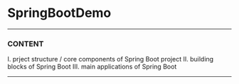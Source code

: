 # SpringBootDemo

---
### CONTENT
I. prject structure / core components of Spring Boot project
II. building blocks of Spring Boot
III. main applications of Spring Boot

---
